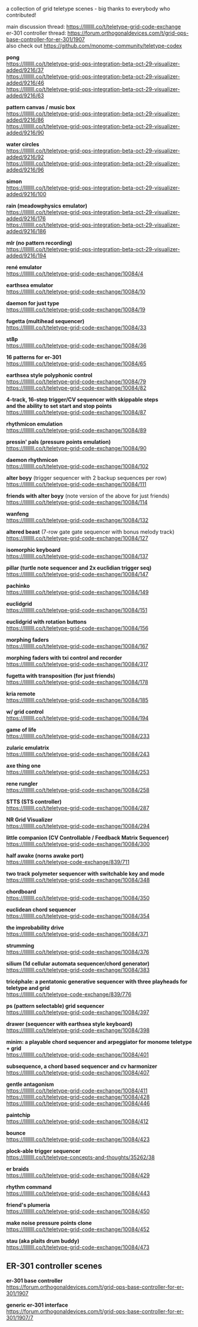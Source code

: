 a collection of grid teletype scenes - big thanks to everybody who contributed!  
  
main discussion thread: https://llllllll.co/t/teletype-grid-code-exchange  
er-301 controller thread: https://forum.orthogonaldevices.com/t/grid-ops-base-controller-for-er-301/1907  
also check out https://github.com/monome-community/teletype-codex
  
**pong**  
https://llllllll.co/t/teletype-grid-ops-integration-beta-oct-29-visualizer-added/9216/37  
https://llllllll.co/t/teletype-grid-ops-integration-beta-oct-29-visualizer-added/9216/46  
https://llllllll.co/t/teletype-grid-ops-integration-beta-oct-29-visualizer-added/9216/63
  
**pattern canvas / music box**  
https://llllllll.co/t/teletype-grid-ops-integration-beta-oct-29-visualizer-added/9216/86  
https://llllllll.co/t/teletype-grid-ops-integration-beta-oct-29-visualizer-added/9216/90  
  
**water circles**  
https://llllllll.co/t/teletype-grid-ops-integration-beta-oct-29-visualizer-added/9216/92  
https://llllllll.co/t/teletype-grid-ops-integration-beta-oct-29-visualizer-added/9216/96  
  
**simon**  
https://llllllll.co/t/teletype-grid-ops-integration-beta-oct-29-visualizer-added/9216/100  
  
**rain (meadowphysics emulator)**  
https://llllllll.co/t/teletype-grid-ops-integration-beta-oct-29-visualizer-added/9216/176  
https://llllllll.co/t/teletype-grid-ops-integration-beta-oct-29-visualizer-added/9216/186  
  
**mlr (no pattern recording)**  
https://llllllll.co/t/teletype-grid-ops-integration-beta-oct-29-visualizer-added/9216/194  
  
**rené emulator**  
https://llllllll.co/t/teletype-grid-code-exchange/10084/4  
  
**earthsea emulator**  
https://llllllll.co/t/teletype-grid-code-exchange/10084/10  
  
**daemon for just type**  
https://llllllll.co/t/teletype-grid-code-exchange/10084/19  
  
**fugetta (multihead sequencer)**  
https://llllllll.co/t/teletype-grid-code-exchange/10084/33  
  
**st8p**  
https://llllllll.co/t/teletype-grid-code-exchange/10084/36  
  
**16 patterns for er-301**  
https://llllllll.co/t/teletype-grid-code-exchange/10084/65  
  
**earthsea style polyphonic control**  
https://llllllll.co/t/teletype-grid-code-exchange/10084/79  
https://llllllll.co/t/teletype-grid-code-exchange/10084/82  
  
**4-track, 16-step trigger/CV sequencer with skippable steps  
and the ability to set start and stop points**  
https://llllllll.co/t/teletype-grid-code-exchange/10084/87  
  
**rhythmicon emulation**  
https://llllllll.co/t/teletype-grid-code-exchange/10084/89  
  
**pressin' pals (pressure points emulation)**  
https://llllllll.co/t/teletype-grid-code-exchange/10084/90  
  
**daemon rhythmicon**  
https://llllllll.co/t/teletype-grid-code-exchange/10084/102
  
**alter boyy** (trigger sequencer with 2 backup sequences per row)  
https://llllllll.co/t/teletype-grid-code-exchange/10084/111  
  
**friends with alter boyy** (note version of the above for just friends)  
https://llllllll.co/t/teletype-grid-code-exchange/10084/114  
  
**wanfeng**  
https://llllllll.co/t/teletype-grid-code-exchange/10084/132  
  
**altered beast** (7-row gate gate sequencer with bonus melody track)  
https://llllllll.co/t/teletype-grid-code-exchange/10084/127  
  
**isomorphic keyboard**  
https://llllllll.co/t/teletype-grid-code-exchange/10084/137  
  
**pillar (turtle note sequencer and 2x euclidian trigger seq)**  
https://llllllll.co/t/teletype-grid-code-exchange/10084/147  
  
**pachinko**  
https://llllllll.co/t/teletype-grid-code-exchange/10084/149  
  
**euclidgrid**  
https://llllllll.co/t/teletype-grid-code-exchange/10084/151  

**euclidgrid with rotation buttons**  
https://llllllll.co/t/teletype-grid-code-exchange/10084/156  
  
**morphing faders**  
https://llllllll.co/t/teletype-grid-code-exchange/10084/167  
  
**morphing faders with txi control and recorder**  
https://llllllll.co/t/teletype-grid-code-exchange/10084/317  
  
**fugetta with transposition (for just friends)**  
https://llllllll.co/t/teletype-grid-code-exchange/10084/178  
  
**kria remote**  
https://llllllll.co/t/teletype-grid-code-exchange/10084/185  
  
**w/ grid control**  
https://llllllll.co/t/teletype-grid-code-exchange/10084/194  
  
**game of life**  
https://llllllll.co/t/teletype-grid-code-exchange/10084/233  
  
**zularic emulatrix**  
https://llllllll.co/t/teletype-grid-code-exchange/10084/243  
  
**axe thing one**  
https://llllllll.co/t/teletype-grid-code-exchange/10084/253  
  
**rene rungler**  
https://llllllll.co/t/teletype-grid-code-exchange/10084/258  
  
**STTS (STS controller)**  
https://llllllll.co/t/teletype-grid-code-exchange/10084/287  

**NR Grid Visualizer**  
https://llllllll.co/t/teletype-grid-code-exchange/10084/294
  
**little companion (CV Controllable / Feedback Matrix Sequencer)**  
https://llllllll.co/t/teletype-grid-code-exchange/10084/300
  
**half awake (norns awake port)**  
https://llllllll.co/t/teletype-code-exchange/839/711  
  
**two track polymeter sequencer with switchable key and mode**  
https://llllllll.co/t/teletype-grid-code-exchange/10084/348  
  
**chordboard**  
https://llllllll.co/t/teletype-grid-code-exchange/10084/350  
  
**euclidean chord sequencer**  
https://llllllll.co/t/teletype-grid-code-exchange/10084/354  
  
**the improbability drive**  
https://llllllll.co/t/teletype-grid-code-exchange/10084/371  
  
**strumming**  
https://llllllll.co/t/teletype-grid-code-exchange/10084/376  
  
**silium (1d cellular automata sequencer/chord generator)**  
https://llllllll.co/t/teletype-grid-code-exchange/10084/383  
  
**tricéphale: a pentatonic generative sequencer with three playheads for teletype and grid**  
https://llllllll.co/t/teletype-code-exchange/839/776  
  
**ps (pattern selectable) grid sequencer**  
https://llllllll.co/t/teletype-grid-code-exchange/10084/397  
  
**drawer (sequencer with earthsea style keyboard)**  
https://llllllll.co/t/teletype-grid-code-exchange/10084/398  
  
**minim: a playable chord sequencer and arpeggiator for monome teletype + grid**  
https://llllllll.co/t/teletype-grid-code-exchange/10084/401  
  
**subsequence, a chord based sequencer and cv harmonizer**  
https://llllllll.co/t/teletype-grid-code-exchange/10084/407  
  
**gentle antagonism**  
https://llllllll.co/t/teletype-grid-code-exchange/10084/411  
https://llllllll.co/t/teletype-grid-code-exchange/10084/428  
https://llllllll.co/t/teletype-grid-code-exchange/10084/446  
  
**paintchip**  
https://llllllll.co/t/teletype-grid-code-exchange/10084/412  
  
**bounce**  
https://llllllll.co/t/teletype-grid-code-exchange/10084/423  
  
**plock-able trigger sequencer**  
https://llllllll.co/t/teletype-concepts-and-thoughts/35262/38  
  
**er braids**  
https://llllllll.co/t/teletype-grid-code-exchange/10084/429  
  
**rhythm command**  
https://llllllll.co/t/teletype-grid-code-exchange/10084/443  
  
**friend's plumeria**  
https://llllllll.co/t/teletype-grid-code-exchange/10084/450  
  
**make noise pressure points clone**  
https://llllllll.co/t/teletype-grid-code-exchange/10084/452  
  
**stau (aka plaits drum buddy)**  
https://llllllll.co/t/teletype-grid-code-exchange/10084/473  
  
## ER-301 controller scenes

**er-301 base controller**  
https://forum.orthogonaldevices.com/t/grid-ops-base-controller-for-er-301/1907  
  
**generic er-301 interface**  
https://forum.orthogonaldevices.com/t/grid-ops-base-controller-for-er-301/1907/7